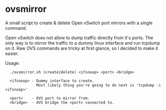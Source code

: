 # ovsmirror

A small script to create & delete Open vSwitch port mirrors with a single command.

Open vSwitch does not allow to dump traffic directly from it's ports. The only way is to mirror the traffic to a dummy linux interface and run tcpdump on it.
Raw OVS commands are tricky at first glance, so I decided to make it easier.


Usage:


      ./ovsmirror.sh (create|delete) <ifsnoop> <port> <bridge>

      <ifsnoop> - Dummy interface to create.
                  Most likely thing you're going to do next is 'tcpdump -i <ifsnoop>'

      <port>    - OVS port to mirror from.
      <bridge>  - OVS bridge the <port> connected to.
